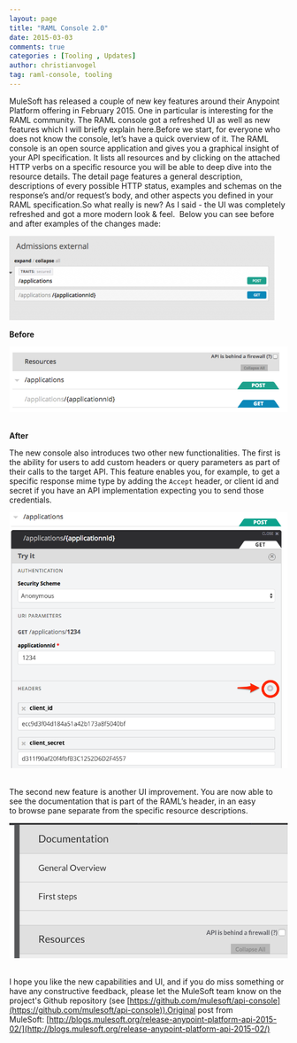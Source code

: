 ```yaml
---
layout: page
title: "RAML Console 2.0"
date: 2015-03-03
comments: true
categories : [Tooling , Updates]
author: christianvogel
tag: raml-console, tooling
---
```


MuleSoft has released a couple of new key features around their Anypoint Platform offering in February 2015. One in particular is interesting for the RAML community. The RAML console got a refreshed UI as well as new features which I will briefly explain here.Before we start, for everyone who does not know the console, let’s have a quick overview of it. The RAML console is an open source application and gives you a graphical insight of your API specification. It lists all resources and by clicking on the attached HTTP verbs on a specific resource you will be able to deep dive into the resource details. The detail page features a general description, descriptions of every possible HTTP status, examples and schemas on the response’s and/or request’s body, and other aspects you defined in your RAML specification.So what really is new? As I said - the UI was completely refreshed and got a more modern look & feel.  Below you can see before and after examples of the changes made:  

![Before](/post_images/96A2F870-4D10-4739-B5FC-D0E63F7952D7.png "Before") 

**Before**  

![after](/post_images/08A40F3D-83F0-417C-A8EF-A49CF32054F5.png "after") 

**After**  

The new console also introduces two other new functionalities. The first is the ability for users to add custom headers or query parameters as part of their calls to the target API. This feature enables you, for example, to get a specific response mime type by adding the `Accept` header, or client id and secret if you have an API implementation expecting you to send those credentials.

![](/post_images/F52032BC-C20F-4C8E-BAEE-7ED60EB441DE.png) 

The second new feature is another UI improvement. You are now able to see the documentation that is part of the RAML’s header, in an easy to browse pane separate from the specific resource descriptions. 

![](/post_images/32682258-D839-42E5-9CC6-554793D615E5.png)  

I hope you like the new capabilities and UI, and if you do miss something or have any constructive feedback, please let the MuleSoft team know on the project's Github repository (see [https://github.com/mulesoft/api-console](https://github.com/mulesoft/api-console)).Original post from MuleSoft: [http://blogs.mulesoft.org/release-anypoint-platform-api-2015-02/](http://blogs.mulesoft.org/release-anypoint-platform-api-2015-02/)